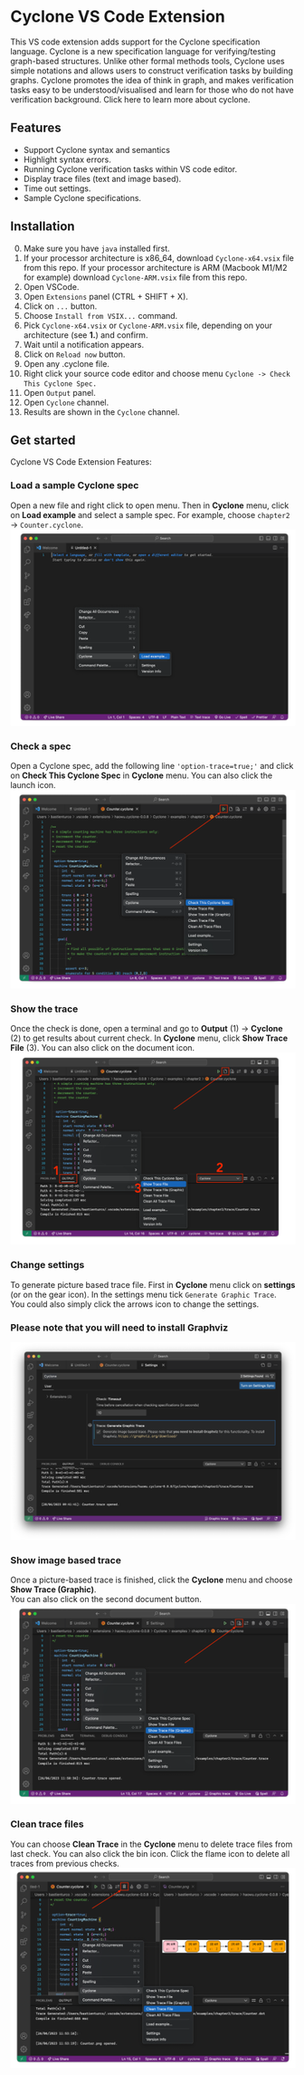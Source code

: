 # Cyclone VS Code Extension

This VS code extension adds support for the Cyclone specification language. Cyclone is a new specification language for verifying/testing graph-based structures. Unlike other formal methods tools, Cyclone uses simple notations and allows users to construct verification tasks by building graphs. Cyclone promotes the idea of think in graph, and makes verification tasks easy to be understood/visualised and learn for those who do not have verification background. Click here to learn more about cyclone.

## Features

- Support Cyclone syntax and semantics
- Highlight syntax errors.
- Running Cyclone verification tasks within VS code editor.
- Display trace files (text and image based).
- Time out settings.
- Sample Cyclone specifications.

## Installation
0. Make sure you have `java` installed first.
1. If your processor architecture is x86_64, download `Cyclone-x64.vsix` file from this repo. If your processor architecture is ARM (Macbook M1/M2 for example) download `Cyclone-ARM.vsix` file from this repo.
2. Open VSCode.
3. Open `Extensions` panel (CTRL + SHIFT + X).
4. Click on `...` button.
5. Choose `Install from VSIX...` command.
6. Pick `Cyclone-x64.vsix` or `Cyclone-ARM.vsix` file, depending on your architecture (see **1.**) and confirm.
7. Wait until a notification appears.
8. Click on `Reload now` button.
9. Open any .cyclone file.
10. Right click your source code editor and choose menu `Cyclone -> Check This Cyclone Spec.`
11. Open `Output` panel.
12. Open `Cyclone` channel.
13. Results are shown in the `Cyclone` channel.



## Get started
Cyclone VS Code Extension Features:

### Load a sample Cyclone spec
Open a new file and right click to open menu. Then in **Cyclone** menu, click on **Load example** and select a sample spec. For example, choose ``chapter2`` -> ``Counter.cyclone``.
![](resources/walkthrough/load.png)
           
### Check a spec
Open a Cyclone spec, add the following line ``'option-trace=true;'`` and click on **Check This Cyclone Spec** in **Cyclone** menu. You can also click the launch icon.
![](resources/walkthrough/check.png)
            
### Show the trace
Once the check is done, open a terminal and go to **Output** (1) -> **Cyclone** (2) to get results about current check. In **Cyclone** menu, click **Show Trace File** (3). 
You can also click on the document icon.
![](resources/walkthrough/showTrace.png)

### Change settings
To generate picture based trace file. First in **Cyclone** menu click on **settings** (or on the gear icon). In the settings menu tick ``Generate Graphic Trace``.  
You could also simply click the arrows icon to change the settings. 
### **Please note that you will need to install Graphviz** 
![](resources/walkthrough/settings.png)
            
### Show image based trace
Once a picture-based trace is finished, click the **Cyclone** menu and choose **Show Trace (Graphic)**.  
You can also click on the second document button.
![](resources/walkthrough/showGraphicTrace.png)
          
### Clean trace files
You can choose **Clean Trace** in the **Cyclone** menu to delete trace files from last check. You can also click the bin icon. Click the flame icon to delete all traces from previous checks.
![](resources/walkthrough/clean.png)

